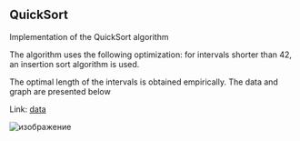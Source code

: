 ## QuickSort
Implementation of the QuickSort algorithm

The algorithm uses the following optimization: for intervals shorter than 42, an insertion sort algorithm is used.

The optimal length of the intervals is obtained empirically. The data and graph are presented below

Link: [data](https://docs.google.com/spreadsheets/d/1irLY2U4ibOBCi2QEWkRfwkftVZh7XyhtZ-5XnLl0ir8/edit?usp=sharing)

![изображение](https://user-images.githubusercontent.com/67660146/208607013-731d465b-571d-47b4-8406-9087aab64614.png)
